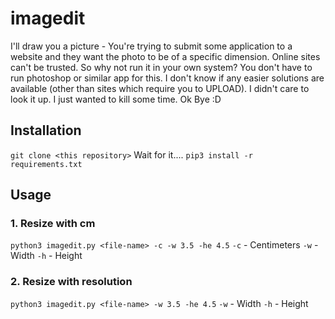 # imagedit
I'll draw you a picture - You're trying to submit some application to a website and they want the photo to be of a specific dimension. Online sites can't be trusted. So why not run it in your own system? You don't have to run photoshop or similar app for this. I don't know if any easier solutions are available (other than sites which require you to UPLOAD). I didn't care to look it up. I just wanted to kill some time. Ok Bye :D

## Installation
`git clone <this repository>`
Wait for it....
`pip3 install -r requirements.txt`

## Usage
### 1. Resize with cm
`python3 imagedit.py <file-name> -c -w 3.5 -he 4.5`
`-c` - Centimeters
`-w` - Width
`-h` - Height

### 2. Resize with resolution
`python3 imagedit.py <file-name> -w 3.5 -he 4.5`
`-w` - Width
`-h` - Height
